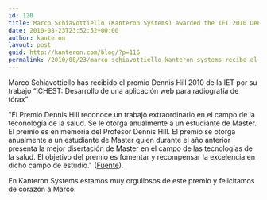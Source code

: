 ```yaml
---
id: 120
title: Marco Schiavottiello (Kanteron Systems) awarded the IET 2010 Dennis Hill Award
date: 2010-08-23T23:52:52+00:00
author: kanteron
layout: post
guid: http://kanteron.com/blog/?p=116
permalink: /2010/08/23/marco-schiavottiello-kanteron-systems-recibe-el-premio-dennis-hill-2010/
---
```

Marco Schiavottiello has recibido el premio Dennis Hill 2010 de la IET por su trabajo “iCHEST: Desarrollo de una aplicación web para radiografía de tórax”

"El Premio Dennis Hill reconoce un trabajo extraordinario en el campo de la teconología de la salud. Se le otorga anualmente a un estudiante de Master. El premio es en memoria del Profesor Dennis Hill. El premio se otorga anualmente a un estudiante de Master quien durante el año anterior presenta la mejor disertación de Master en el campo de las tecnologías de la salud. El objetivo del premio es fomentar y recompensar la excelencia en dicho campo de estudio." (<a title="http://www.theiet.org/about/scholarships-awards/achievement/hill-what.cfm" href="http://www.theiet.org/about/scholarships-awards/achievement/hill-what.cfm" target="_blank">Fuente</a>).

En Kanteron Systems estamos muy orgullosos de este premio y felicitamos de corazón a Marco.
